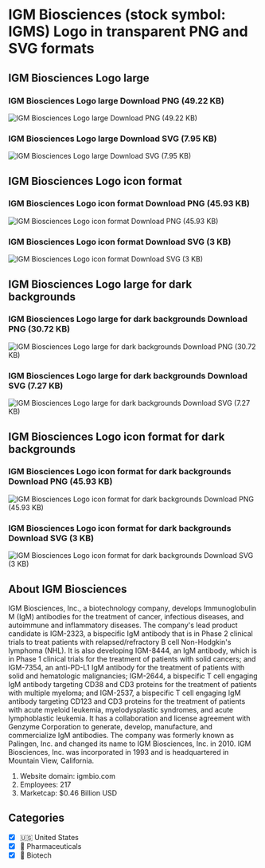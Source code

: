 # IGM Biosciences (stock symbol: IGMS) Logo in transparent PNG and SVG formats

## IGM Biosciences Logo large

### IGM Biosciences Logo large Download PNG (49.22 KB)

![IGM Biosciences Logo large Download PNG (49.22 KB)](/img/orig/IGMS_BIG-1365465c.png)

### IGM Biosciences Logo large Download SVG (7.95 KB)

![IGM Biosciences Logo large Download SVG (7.95 KB)](/img/orig/IGMS_BIG-1063184b.svg)

## IGM Biosciences Logo icon format

### IGM Biosciences Logo icon format Download PNG (45.93 KB)

![IGM Biosciences Logo icon format Download PNG (45.93 KB)](/img/orig/IGMS-9be4c8c1.png)

### IGM Biosciences Logo icon format Download SVG (3 KB)

![IGM Biosciences Logo icon format Download SVG (3 KB)](/img/orig/IGMS-ea808ac2.svg)

## IGM Biosciences Logo large for dark backgrounds

### IGM Biosciences Logo large for dark backgrounds Download PNG (30.72 KB)

![IGM Biosciences Logo large for dark backgrounds Download PNG (30.72 KB)](/img/orig/IGMS_BIG.D-a2ba3fd0.png)

### IGM Biosciences Logo large for dark backgrounds Download SVG (7.27 KB)

![IGM Biosciences Logo large for dark backgrounds Download SVG (7.27 KB)](/img/orig/IGMS_BIG.D-b833c380.svg)

## IGM Biosciences Logo icon format for dark backgrounds

### IGM Biosciences Logo icon format for dark backgrounds Download PNG (45.93 KB)

![IGM Biosciences Logo icon format for dark backgrounds Download PNG (45.93 KB)](/img/orig/IGMS.D-38e3dea2.png)

### IGM Biosciences Logo icon format for dark backgrounds Download SVG (3 KB)

![IGM Biosciences Logo icon format for dark backgrounds Download SVG (3 KB)](/img/orig/IGMS.D-a0ca6dcd.svg)

## About IGM Biosciences

IGM Biosciences, Inc., a biotechnology company, develops Immunoglobulin M (IgM) antibodies for the treatment of cancer, infectious diseases, and autoimmune and inflammatory diseases. The company's lead product candidate is IGM-2323, a bispecific IgM antibody that is in Phase 2 clinical trials to treat patients with relapsed/refractory B cell Non-Hodgkin's lymphoma (NHL). It is also developing IGM-8444, an IgM antibody, which is in Phase 1 clinical trials for the treatment of patients with solid cancers; and IGM-7354, an anti-PD-L1 IgM antibody for the treatment of patients with solid and hematologic malignancies; IGM-2644, a bispecific T cell engaging IgM antibody targeting CD38 and CD3 proteins for the treatment of patients with multiple myeloma; and IGM-2537, a bispecific T cell engaging IgM antibody targeting CD123 and CD3 proteins for the treatment of patients with acute myeloid leukemia, myelodysplastic syndromes, and acute lymphoblastic leukemia. It has a collaboration and license agreement with Genzyme Corporation to generate, develop, manufacture, and commercialize IgM antibodies. The company was formerly known as Palingen, Inc. and changed its name to IGM Biosciences, Inc. in 2010. IGM Biosciences, Inc. was incorporated in 1993 and is headquartered in Mountain View, California.

1. Website domain: igmbio.com
2. Employees: 217
3. Marketcap: $0.46 Billion USD


## Categories
- [x] 🇺🇸 United States
- [x] 💊 Pharmaceuticals
- [x] 🧬 Biotech
